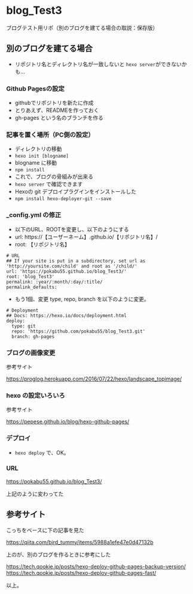 # blog_Test3
ブログテスト用リポ（別のブログを建てる場合の取説：保存版）

## 別のブログを建てる場合

* リポジトリ名とディレクトリ名が一致しないと `hexo server`ができないかも…

### Github Pagesの設定
* githubでリポジトリを新たに作成
* とりあえず、READMEを作っておく
* gh-pages という名のブランチを作る

### 記事を置く場所（PC側の設定）
* ディレクトリの移動
* `hexo init [blogname]`
* blogname に移動
* `npm install`
* これで、ブログの骨組みが出来る
* `hexo server` で確認できます
* Hexoの git デプロイプラグインをインストールした 
* `npm install hexo-deployer-git --save`

### _config.yml の修正
* 以下のURL、ROOTを変更し、以下のようにする
* url: https://【ユーザーネーム】.github.io/【リポジトリ名】/
* root: 【リポジトリ名】
```
# URL
## If your site is put in a subdirectory, set url as 'http://yoursite.com/child' and root as '/child/'
url: 'https://pokabu55.github.io/blog_Test3/'
root: 'blog_Test3'
permalink: :year/:month/:day/:title/
permalink_defaults:
```
* もう1個、変更
type, repo, branch を以下のように変更。
```
# Deployment
## Docs: https://hexo.io/docs/deployment.html
deploy:
  type: git
  repo: 'https://github.com/pokabu55/blog_Test3.git'
  branch: gh-pages
```

### ブログの画像変更
参考サイト

https://proglog.herokuapp.com/2016/07/22/hexo/landscape_topimage/

### hexo の設定いろいろ
参考サイト

https://pepese.github.io/blog/hexo-github-pages/

### デプロイ
* `hexo deploy` で、OK。

### URL
https://pokabu55.github.io/blog_Test3/

上記のように変わってた

## 参考サイト
こっちをベースに下の記事を見た

https://qiita.com/bird_tummy/items/5988a1efe47e0d47132b

上のが、別のブログを作るときに参考にした

https://tech.qookie.jp/posts/hexo-deploy-github-pages-backup-version/
https://tech.qookie.jp/posts/hexo-deploy-github-pages-fast/



以上。
